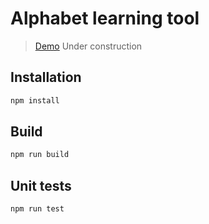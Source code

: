 # Alphabet learning tool
> [Demo](https://mydesireiscoma.github.io/alphabet-learning)
Under construction

## Installation
```bash
npm install
```

## Build
```bash
npm run build
```

## Unit tests
```bash
npm run test
```
